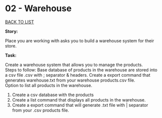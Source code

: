 # 02 - Warehouse

[BACK TO LIST](/tasks)  

**Story:**

Place you are working with asks you to build a warehouse system for their store.  

**Task:**

Create a warehouse system that allows you to manage the products.  
Steps to follow:
Base database of products in the warehouse are stored into a csv file .csv with ; separator & headers.
Create a export command that generates warehouse.txt from your warehouse products.csv file.  
Option to list all products in the warehouse.  

1. Create a csv database with the products
2. Create a list command that displays all products in the warehouse.
3. Create a export command that will generate .txt file with | separator from your .csv products file.